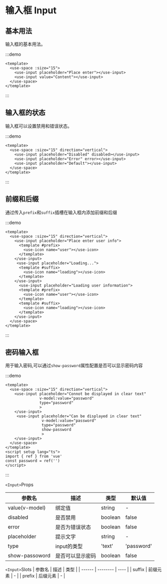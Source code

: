# 输入框 Input

<h2>基本用法</h2>

输入框的基本用法。

:::demo 

```vue
<template>
  <use-space :size="15">
    <use-input placeholder="Place enter"></use-input>
    <use-input value="Content"></use-input>
  </use-space>
</template>
```
:::

<h2>输入框的状态</h2>

输入框可以设置禁用和错误状态。

:::demo 

```vue
<template>
  <use-space :size="15" direction="vertical">
    <use-input placeholder="Disabled" disabled></use-input>
    <use-input placeholder="Error" error></use-input>
    <use-input placeholder="Default"></use-input>
  </use-space>
</template>
```
:::

<h2>前缀和后缀</h2>

通过传入`prefix`和`suffix`插槽在输入框内添加前缀和后缀

:::demo 

```vue
<template>
  <use-space :size="15" direction="vertical">
    <use-input placeholder="Place enter user info">
      <template #prefix>
        <use-icon name="user"></use-icon>
      </template>
    </use-input>
     <use-input placeholder="Loading...">
      <template #suffix>
        <use-icon name="loading"></use-icon>
      </template>
    </use-input>
      <use-input placeholder="Loading user information">
      <template #prefix>
        <use-icon name="user"></use-icon>
      </template>
      <template #suffix>
        <use-icon name="loading"></use-icon>
      </template>
    </use-input>
  </use-space>
</template>
```
:::

<h2>密码输入框</h2>

用于输入密码,可以通过`show-password`属性配置是否可以显示密码内容

:::demo 

```vue
<template>
  <use-space :size="15" direction="vertical">
    <use-input placeholder="Connot be displayed in clear text" 
               v-model:value="password"
               type="password"
               >
    </use-input>
     <use-input placeholder="Can be displayed in clear text" 
                v-model:value="password"
                type="password"
                show-password
                >
    </use-input>
  </use-space>
</template>
<script setup lang="ts">
import { ref } from 'vue'
const password = ref('')
</script>
```
:::


`<Input>`Props

| 参数名      | 描述           | 类型              | 默认值 |
| -------------- | ---------------- | ------------------- | ------ |
| value(v-model) | 绑定值        | string              | -      |
| disabled       | 是否禁用     | boolean             | false  |
| error          | 是否为错误状态 | boolean             | false  |
| placeholder    | 提示文字     | string              | -      |
| type           | input的类型   | 'text' | 'password' | 'text' |
| show-passoword | 是否可以显示密码 | boolean             | false  |


`<Input>`Slots
| 参数名 | 描述   | 类型 |
| ------ | -------- | ---- |
| suffix | 前缀元素 | -    |
| prefix | 后缀元素 | -    |
